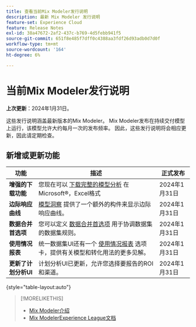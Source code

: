 ```yaml
---
title: 查看当前Mix Modeler发行说明
description: 最新 Mix Modeler 发行说明
feature-set: Experience Cloud
feature: Release Notes
exl-id: 38a47672-2af2-437c-b769-4d5febb941f5
source-git-commit: 651f8e485f7dff0c4388aa3fdf26d93adb0d7d0f
workflow-type: tm+mt
source-wordcount: '164'
ht-degree: 6%

---
```


# 当前Mix Modeler发行说明

**上次更新**：2024年1月31日。

这些发行说明涵盖最新版本的Mix Modeler。 Mix Modeler发布在持续交付模型上运行，该模型允许大约每月一次的发布频率。 因此，这些发行说明将会相应更新，因此请定期检查。


## 新增或更新功能

| 功能 | 描述 | 正式发布 |
|---|---|---|
| **增强的下载功能** | 您现在可以 [下载完整的模型分析](../models/insights.md) 在Microsoft®，Excel格式 | 2024年1月31日 |
| **边际响应曲线** | [模型洞察](../models/insights.md) 提供了一个额外的构件来显示边际响应曲线。 | 2024年1月31日 |
| **数据合并首选项** | 您可以定义 [数据合并首选项](../harmonize-data/dataset-rules.md#data-merge-preferences) 用于协调数据集的数据集规则。 | 2024年1月31日 |
| **使用情况报表** | 统一数据集UI还有一个 [使用情况报表](../harmonize-data/usage-report.md) 选项卡，提供有关模型和转化用法的更多见解。 | 2024年1月31日 |
| **更新了计划分析UI** | 计划分析UI已更新，允许您选择要报告的ROI和渠道。 | 2024年1月31日 |

{style="table-layout:auto"}


>[!MORELIKETHIS]
>
>* [Mix Modeler介绍](https://business.adobe.com/products/experience-platform/planning-and-measurement.html)
>* [Mix ModelerExperience League文档](https://experienceleague.adobe.com/docs/mix-modeler.html?lang=zh-Hans)
